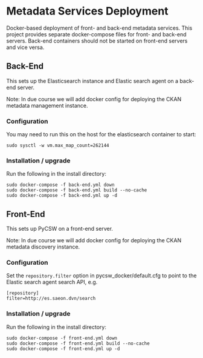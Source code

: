 # Metadata Services Deployment

Docker-based deployment of front- and back-end metadata services. This project provides
separate docker-compose files for front- and back-end servers. Back-end containers should
not be started on front-end servers and vice versa.

## Back-End

This sets up the Elasticsearch instance and Elastic search agent on a back-end server.

Note: In due course we will add docker config for deploying the CKAN metadata management instance.

### Configuration
You may need to run this on the host for the elasticsearch container to start:

    sudo sysctl -w vm.max_map_count=262144

### Installation / upgrade
Run the following in the install directory:
    
    sudo docker-compose -f back-end.yml down
    sudo docker-compose -f back-end.yml build --no-cache
    sudo docker-compose -f back-end.yml up -d

## Front-End

This sets up PyCSW on a front-end server.

Note: In due course we will add docker config for deploying the CKAN metadata discovery instance.

### Configuration
Set the `repository.filter` option in pycsw_docker/default.cfg to point to
the Elastic search agent search API, e.g.
    
    [repository]
    filter=http://es.saeon.dvn/search

### Installation / upgrade
Run the following in the install directory:
    
    sudo docker-compose -f front-end.yml down
    sudo docker-compose -f front-end.yml build --no-cache
    sudo docker-compose -f front-end.yml up -d
